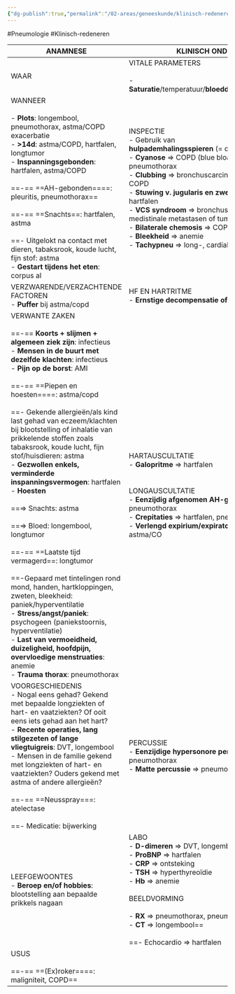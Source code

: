 ```yaml
---
{"dg-publish":true,"permalink":"/02-areas/geneeskunde/klinisch-redeneren/dyspneu/","noteIcon":"","created":"2024-11-24T10:56:51.286+01:00","updated":"2024-12-31T16:51:46.679+01:00"}
---
```


#Pneumologie #Klinisch-redeneren 


| **ANAMNESE**                                                                                                                                                                                                                                                                                                                                                                                                                                                                                                                                                                                                                                                                                                                                                                                                                                                                                                                                                                                                   | **KLINISCH ONDERZOEK**                                                                                                                                                                                                                                                                                                                                                                                                                                                                       |
| -------------------------------------------------------------------------------------------------------------------------------------------------------------------------------------------------------------------------------------------------------------------------------------------------------------------------------------------------------------------------------------------------------------------------------------------------------------------------------------------------------------------------------------------------------------------------------------------------------------------------------------------------------------------------------------------------------------------------------------------------------------------------------------------------------------------------------------------------------------------------------------------------------------------------------------------------------------------------------------------------------------- | -------------------------------------------------------------------------------------------------------------------------------------------------------------------------------------------------------------------------------------------------------------------------------------------------------------------------------------------------------------------------------------------------------------------------------------------------------------------------------------------- |
| WAAR                                                                                                                                                                                                                                                                                                                                                                                                                                                                                                                                                                                                                                                                                                                                                                                                                                                                                                                                                                                                           | VITALE PARAMETERS  <br>  <br>- **Saturatie**/temperatuur/**bloeddruk**/pols/AHfrequentie                                                                                                                                                                                                                                                                                                                                                                                                     |
| WANNEER  <br>  <br>- **Plots**: longembool, pneumothorax, astma/COPD exacerbatie  <br>-  **>14d**: astma/COPD, hartfalen, longtumor  <br>-  **Inspanningsgebonden**: hartfalen, astma/COPD  <br>  <br>==-== ==AH-gebonden====: pleuritis, pneumothorax==  <br>  <br>==-== ==Snachts==: hartfalen, astma  <br>  <br>==- Uitgelokt na contact met dieren, tabaksrook, koude lucht, fijn stof: astma  <br>-  **Gestart tijdens het eten**: corpus al                                                                                                                                                                                                                                                                                                                                                                                                                                                                                                                                                              | INSPECTIE  <br>- Gebruik van  <br>**hulpademhalingsspieren** (= dyspneu)  <br>-  **Cyanose** => COPD (blue bloater), longembool, pneumothorax  <br>-  **Clubbing** => bronchuscarcinoom, longfibrose, COPD  <br>-  **Stuwing v. jugularis en zwelling enkels** => hartfalen  <br>-  **VCS syndroom** => bronchuscarcinoom, medistinale metastasen of tumor  <br>-  **Bilaterale chemosis** => COPD  <br>-  **Bleekheid** => anemie  <br>-  **Tachypneu** => long-, cardiale- en metabole aan |
| VERZWARENDE/VERZACHTENDE FACTOREN  <br>-  **Puffer** bij astma/copd                                                                                                                                                                                                                                                                                                                                                                                                                                                                                                                                                                                                                                                                                                                                                                                                                                                                                                                                            | HF EN HARTRITME  <br>  - **Ernstige decompensatie of ritmestoornis** => VKF                                                                                                                                                                                                                                                                                                                                                                                                                  |
| VERWANTE ZAKEN  <br>  <br>==-== **Koorts + slijmen + algemeen ziek zijn**: infectieus  <br>-  **Mensen in de buurt met dezelfde klachten**: infectieus  <br>-  **Pijn op de borst**: AMI  <br>  <br>==-== ==Piepen en hoesten====: astma/copd  <br>  <br>==- Gekende allergieën/als kind last gehad van eczeem/klachten bij blootstelling of inhalatie van prikkelende stoffen zoals tabaksrook, koude lucht, fijn stof/huisdieren: astma  <br>-  **Gezwollen enkels, verminderde inspanningsvermogen**: hartfalen  <br>-  **Hoesten**  <br>  <br>==⇒ Snachts: astma  <br>  <br>==⇒ Bloed: longembool, longtumor  <br>  <br>==-== ==Laatste tijd vermagerd==: longtumor  <br>  <br>==-Gepaard met tintelingen rond mond, handen, hartkloppingen, zweten, bleekheid: paniek/hyperventilatie  <br>-  **Stress/angst/paniek**: psychogeen (paniekstoornis, hyperventilatie)  <br>-  **Last van vermoeidheid, duizeligheid, hoofdpijn, overvloedige menstruaties**: anemie  <br>-  **Trauma thorax**: pneumothorax | HARTAUSCULTATIE  <br>-  **Galopritme** => hartfalen  <br>  <br>  <br>LONGAUSCULTATIE  <br>-  **Eenzijdig afgenomen AH-geluid** => pneumothorax  <br>-  **Crepitaties** => hartfalen, pneumonie, longfibrose  <br>-  **Verlengd expirium/expiratoire wheezing** => astma/CO                                                                                                                                                                                                                   |
| VOORGESCHIEDENIS  <br>- Nogal eens gehad? Gekend met bepaalde longziekten of hart- en vaatziekten? Of ooit eens iets gehad aan het hart?  <br>-  **Recente operaties, lang stilgezeten of lange vliegtuigreis**: DVT, longembool  <br>- Mensen in de familie gekend met longziekten of hart- en vaatziekten? Ouders gekend met astma of andere allergieën?  <br>  <br>==-== ==Neusspray===: atelectase  <br>  <br>==- Medicatie: bijwerking                                                                                                                                                                                                                                                                                                                                                                                                                                                                                                                                                                    | PERCUSSIE  <br>-  **Eenzijdige hypersonore percussie** => pneumothorax  <br>-  **Matte percussie** => pneumonie, atelectas                                                                                                                                                                                                                                                                                                                                                                   |
| LEEFGEWOONTES  <br>-  **Beroep en/of hobbies**: blootstelling aan bepaalde prikkels nagaan                                                                                                                                                                                                                                                                                                                                                                                                                                                                                                                                                                                                                                                                                                                                                                                                                                                                                                                     | LABO  <br>-  **D-dimeren** => DVT, longembool  <br>-  **ProBNP** => hartfalen  <br>-  **CRP** => ontsteking  <br>-  **TSH** => hyperthyreoïdie  <br>-  **Hb** => anemie  <br>  <br>BEELDVORMING  <br>  <br>- **RX** => pneumothorax, pneumonie, hartfalen  <br>-  **CT** => longembool==  <br>  <br>==- Echocardio => hartfalen                                                                                                                                                              |
| USUS  <br>  <br>==-== ==(Ex)roker====: maligniteit, COPD==                                                                                                                                                                                                                                                                                                                                                                                                                                                                                                                                                                                                                                                                                                                                                                                                                                                                                                                                                     |                                                                                                                                                                                                                                                                                                                                                                                                                                                                                              |
